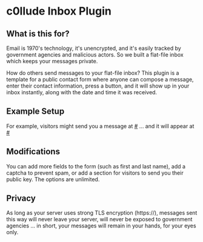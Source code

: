c0llude Inbox Plugin
====================

## What is this for?

Email is 1970's technology, it's unencrypted, and it's easily tracked by government agencies and malicious actors. So we built a flat-file inbox which keeps your messages private.  

How do others send messages to your flat-file inbox? This plugin is a template for a public contact form where anyone can compose a message, enter their contact information, press a button, and it will show up in your inbox instantly, along with the date and time it was received.

## Example Setup

For example, visitors might send you a message at [#](mywebsite.com/contact-us/) ... 
and it will appear at [#](mywebsite.com/secret-c0llude-install/inbox/)

## Modifications

You can add more fields to the form (such as first and last name), add a captcha to prevent spam, or add a section for visitors to send you their public key. The options are unlimited.

## Privacy

As long as your server uses strong TLS encryption (https://), messages sent this way will never leave your server, will never be exposed to government agencies ... in short, your messages will remain in your hands, for your eyes only.

